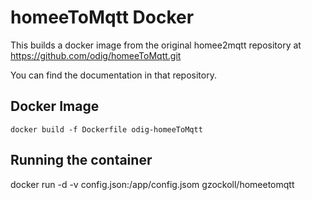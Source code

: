 # homeeToMqtt Docker

This builds a docker image from the original homee2mqtt repository at https://github.com/odig/homeeToMqtt.git

You can find the documentation in that repository.
## Docker Image

```
docker build -f Dockerfile odig-homeeToMqtt
```

## Running the container

docker run -d -v config.json:/app/config.jsom gzockoll/homeetomqtt

